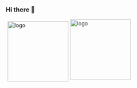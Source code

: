 ### Hi there 👋

<img src="https://github-readme-stats.vercel.app/api?username=fengxiaop&show_icons=true" alt="logo" height="160" align="left" style="margin: 5px; margin-bottom: 20px;" />

<img src="https://github-profile-trophy.vercel.app/?username=fengxiaop&theme=flat&column=7" alt="logo" height="160" align="center" style="margin: auto; margin-bottom: 20px;" />

<!--
**fengxiaop/fengxiaop** is a ✨ _special_ ✨ repository because its `README.md` (this file) appears on your GitHub profile.

Here are some ideas to get you started:

- 🔭 I’m currently working on ...
- 🌱 I’m currently learning ...
- 👯 I’m looking to collaborate on ...
- 🤔 I’m looking for help with ...
- 💬 Ask me about ...
- 📫 How to reach me: ...
- 😄 Pronouns: ...
- ⚡ Fun fact: ...
hello
-->
